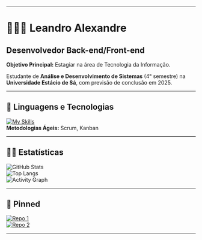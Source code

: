 --------------------------------------------------------------------------------------------------------------------------------------

# 👨🏻‍💻 Leandro Alexandre  

## Desenvolvedor Back-end/Front-end  

**Objetivo Principal:** Estagiar na área de Tecnologia da Informação.  

Estudante de **Análise e Desenvolvimento de Sistemas** (4° semestre) na **Universidade Estácio de Sá**, com previsão de conclusão em 2025.  

---------------------------------------------------------------------------------------------------------------------------------------

## 👾 Linguagens e Tecnologias  

[![My Skills](https://skillicons.dev/icons?i=java,js,html,css,mysql,mongodb,git&theme=light)](https://skillicons.dev)  
**Metodologias Ágeis:** Scrum, Kanban  

---------------------------------------------------------------------------------------------------------------------------------------

## 🐱‍🏍 Estatísticas  

![GitHub Stats](https://github-readme-stats.vercel.app/api?username=Leandrowrz&show_icons=true&theme=dark&hide_border=true)  
![Top Langs](https://github-readme-stats.vercel.app/api/top-langs/?username=Leandrowrz&layout=compact&theme=dark&hide_border=true)  
![Activity Graph](https://github-readme-activity-graph.vercel.app/graph?username=Leandrowrz&theme=github-dark&hide_border=true)  

---------------------------------------------------------------------------------------------------------------------------------------

## 📌 Pinned  

[![Repo 1](https://github-readme-stats.vercel.app/api/pin/?username=Leandrowrz&repo=BancoL.L&theme=dark)](https://github.com/Leandrowrz/BancoL.L)  
[![Repo 2](https://github-readme-stats.vercel.app/api/pin/?username=Leandrowrz&repo=gerador-de-senha-aleatoria&theme=dark)](https://github.com/Leandrowrz/gerador-de-senha-aleatoria)  

-------------------------------------------------------------------------------------------------------------------------------------
